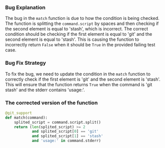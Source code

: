 ### Bug Explanation
The bug in the `match` function is due to how the condition is being checked. The function is splitting the `command.script` by spaces and then checking if the second element is equal to 'stash', which is incorrect. The correct condition should be checking if the first element is equal to 'git' and the second element is equal to 'stash'. This is causing the function to incorrectly return `False` when it should be `True` in the provided failing test case.

### Bug Fix Strategy
To fix the bug, we need to update the condition in the `match` function to correctly check if the first element is 'git' and the second element is 'stash'. This will ensure that the function returns `True` when the command is 'git stash' and the stderr contains 'usage:'.

### The corrected version of the function
```python
@git_support
def match(command):
    splited_script = command.script.split()
    return (len(splited_script) >= 2
            and splited_script[0] == 'git'
            and splited_script[1] == 'stash'
            and 'usage:' in command.stderr)
```